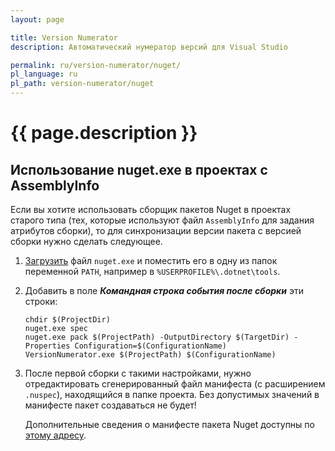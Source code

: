 ```yaml
---
layout: page

title: Version Numerator
description: Автоматический нумератор версий для Visual Studio

permalink: ru/version-numerator/nuget/
pl_language: ru
pl_path: version-numerator/nuget
---
```



# {{ page.description }} #


## Использование nuget.exe в проектах с AssemblyInfo ##

Если вы хотите использовать сборщик пакетов Nuget в проектах старого типа (тех, которые используют файл `AssemblyInfo` для задания атрибутов сборки), то для синхронизации версии пакета с версией сборки нужно сделать следующее.

1. [Загрузить](https://www.nuget.org/downloads) файл `nuget.exe` и поместить его в одну из папок переменной `PATH`, например в `%USERPROFILE%\.dotnet\tools`.

2. Добавить в поле **_Командная строка события после сборки_** эти строки:
   ```
   chdir $(ProjectDir)
   nuget.exe spec
   nuget.exe pack $(ProjectPath) -OutputDirectory $(TargetDir) -Properties Configuration=$(ConfigurationName)
   VersionNumerator.exe $(ProjectPath) $(ConfigurationName)
   ```

3. После первой сборки с такими настройками, нужно отредактировать сгенерированный файл манифеста (с расширением `.nuspec`), находящийся в папке проекта. Без допустимых значений в манифесте пакет создаваться не будет!

   Дополнительные сведения о манифесте пакета Nuget доступны по [этому адресу](https://docs.microsoft.com/nuget/reference/nuspec).

